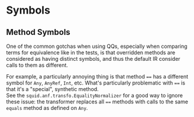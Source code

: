 # Symbols

## Method Symbols

One of the common gotchas when using QQs, 
especially when comparing terms for equivalence like in the tests,
is that overridden methods are considered as having distinct symbols,
and thus the default IR consider calls to them as different.

For example, a particularly annoying thing is that method `==` 
has a different symbol for `Any`, `AnyRef`, `Int`, etc.
What's particularly problematic with `==` is that it's a "special",
synthetic method.  
See the `squid.anf.transfo.EqualityNormalizer` for a good way to ignore these issue: the transformer replaces all `==` methods with
calls to the same `equals` method as defined on `Any`.




